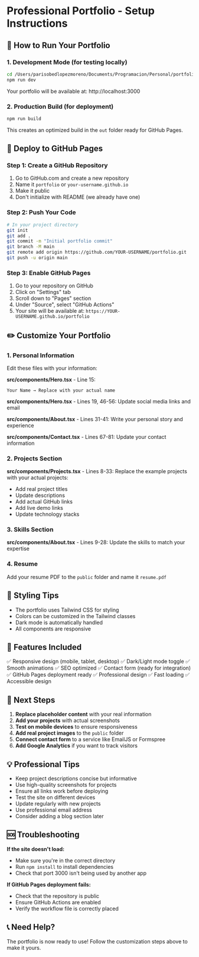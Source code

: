 # Professional Portfolio - Setup Instructions

## 🎯 How to Run Your Portfolio

### 1. Development Mode (for testing locally)
```bash
cd /Users/parisobedlopezmoreno/Documents/Programacion/Personal/portfolio
npm run dev
```
Your portfolio will be available at: http://localhost:3000

### 2. Production Build (for deployment)
```bash
npm run build
```
This creates an optimized build in the `out` folder ready for GitHub Pages.

## 🚀 Deploy to GitHub Pages

### Step 1: Create a GitHub Repository
1. Go to GitHub.com and create a new repository
2. Name it `portfolio` or `your-username.github.io`
3. Make it public
4. Don't initialize with README (we already have one)

### Step 2: Push Your Code
```bash
# In your project directory
git init
git add .
git commit -m "Initial portfolio commit"
git branch -M main
git remote add origin https://github.com/YOUR-USERNAME/portfolio.git
git push -u origin main
```

### Step 3: Enable GitHub Pages
1. Go to your repository on GitHub
2. Click on "Settings" tab
3. Scroll down to "Pages" section
4. Under "Source", select "GitHub Actions"
5. Your site will be available at: `https://YOUR-USERNAME.github.io/portfolio`

## ✏️ Customize Your Portfolio

### 1. Personal Information
Edit these files with your information:

**src/components/Hero.tsx** - Line 15:
```tsx
Your Name → Replace with your actual name
```

**src/components/Hero.tsx** - Lines 19, 46-56:
Update social media links and email

**src/components/About.tsx** - Lines 31-41:
Write your personal story and experience

**src/components/Contact.tsx** - Lines 67-81:
Update your contact information

### 2. Projects Section
**src/components/Projects.tsx** - Lines 8-33:
Replace the example projects with your actual projects:
- Add real project titles
- Update descriptions
- Add actual GitHub links
- Add live demo links
- Update technology stacks

### 3. Skills Section
**src/components/About.tsx** - Lines 9-28:
Update the skills to match your expertise

### 4. Resume
Add your resume PDF to the `public` folder and name it `resume.pdf`

## 🎨 Styling Tips

- The portfolio uses Tailwind CSS for styling
- Colors can be customized in the Tailwind classes
- Dark mode is automatically handled
- All components are responsive

## 📱 Features Included

✅ Responsive design (mobile, tablet, desktop)
✅ Dark/Light mode toggle
✅ Smooth animations
✅ SEO optimized
✅ Contact form (ready for integration)
✅ GitHub Pages deployment ready
✅ Professional design
✅ Fast loading
✅ Accessible design

## 🔧 Next Steps

1. **Replace placeholder content** with your real information
2. **Add your projects** with actual screenshots
3. **Test on mobile devices** to ensure responsiveness
4. **Add real project images** to the `public` folder
5. **Connect contact form** to a service like EmailJS or Formspree
6. **Add Google Analytics** if you want to track visitors

## 💡 Professional Tips

- Keep project descriptions concise but informative
- Use high-quality screenshots for projects
- Ensure all links work before deploying
- Test the site on different devices
- Update regularly with new projects
- Use professional email address
- Consider adding a blog section later

## 🆘 Troubleshooting

**If the site doesn't load:**
- Make sure you're in the correct directory
- Run `npm install` to install dependencies
- Check that port 3000 isn't being used by another app

**If GitHub Pages deployment fails:**
- Check that the repository is public
- Ensure GitHub Actions are enabled
- Verify the workflow file is correctly placed

## 📞 Need Help?

The portfolio is now ready to use! Follow the customization steps above to make it yours.
